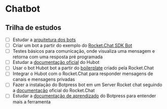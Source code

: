 # Chatbot

## Trilha de estudos

- [ ] Estudar a [arquitetura dos bots](https://developer.rocket.chat/bots/bots-architecture)
- [ ] Criar um bot a partir do exemplo do [Rocket.Chat SDK Bot](https://developer.rocket.chat/bots/creating-your-own-bot-from-scratch/develop-a-rocket.chat-sdk-bot)
- [ ] Testes básicos para comunicação, onde visualiza uma mensagem e retorna com uma resposta pré programada
- [ ] Estudar a [documentação oficial](https://hubot.github.com/docs/) do Hubot
- [ ] Usar o bot Hubot bot a partir do [boilerplate](https://github.com/RocketChat/hubot-rocketchat-boilerplate) criado pela Rocket.Chat
- [ ] Integrar o Hubot com o Rocket.Chat para responder mensagens de canais e mensagens privadas
- [ ] Fazer a instalação do Botpress bot em um Server Rocket chat seguindo a [documentação](https://developer.rocket.chat/bots/creating-your-own-bot-from-scratch/develop-a-botpress-bot) oficial do Rocket.Chat
- [ ] Estudar a [documentação de aprendizado](https://learn.botpress.com/) do Botpress para entender mais a ferramenta

<!--stackedit_data:
eyJoaXN0b3J5IjpbLTE3ODAyODU5NTddfQ==
-->